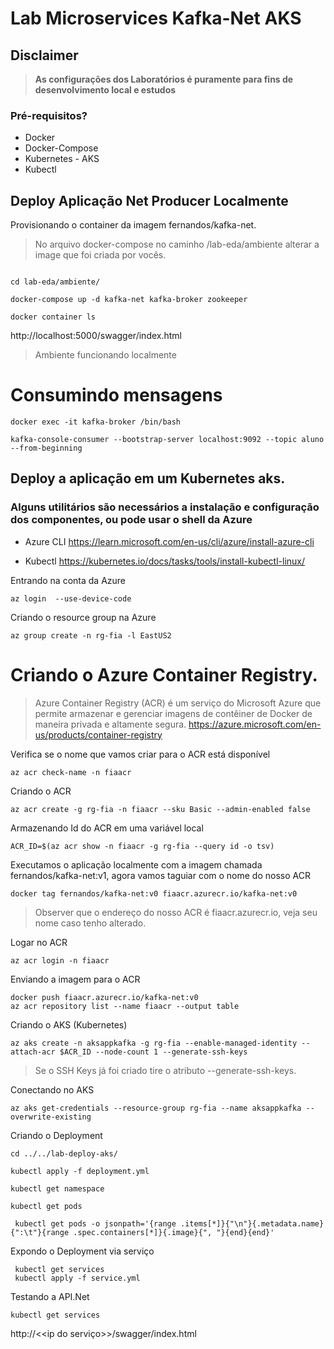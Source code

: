 # Lab Microservices Kafka-Net AKS

## Disclaimer
> **As configurações dos Laboratórios é puramente para fins de desenvolvimento local e estudos**


### Pré-requisitos?
* Docker
* Docker-Compose
* Kubernetes - AKS
* Kubectl


## Deploy Aplicação Net Producer Localmente



Provisionando o container da imagem fernandos/kafka-net.

> No arquivo docker-compose no caminho /lab-eda/ambiente alterar a image que foi criada por vocês.

```

cd lab-eda/ambiente/

docker-compose up -d kafka-net kafka-broker zookeeper

docker container ls

```

http://localhost:5000/swagger/index.html


> Ambiente funcionando localmente

# Consumindo mensagens

```
docker exec -it kafka-broker /bin/bash

kafka-console-consumer --bootstrap-server localhost:9092 --topic aluno --from-beginning
```



## Deploy a aplicação em um Kubernetes aks.


### Alguns utilitários são necessários a instalação e configuração dos componentes, ou pode usar o shell da Azure
* Azure CLI
https://learn.microsoft.com/en-us/cli/azure/install-azure-cli

* Kubectl
https://kubernetes.io/docs/tasks/tools/install-kubectl-linux/


Entrando na conta da Azure

```
az login  --use-device-code 
```


Criando o resource group na Azure

```
az group create -n rg-fia -l EastUS2
```


# Criando o Azure Container Registry.

>Azure Container Registry (ACR) é um serviço do Microsoft Azure que permite armazenar e gerenciar imagens de contêiner de Docker de maneira privada e altamente segura.  https://azure.microsoft.com/en-us/products/container-registry


Verifica se o nome que vamos criar para o ACR está disponível

```
az acr check-name -n fiaacr
```

Criando o ACR

```
az acr create -g rg-fia -n fiaacr --sku Basic --admin-enabled false
```

Armazenando Id do ACR em uma variável local

```
ACR_ID=$(az acr show -n fiaacr -g rg-fia --query id -o tsv)
```


Executamos o aplicação localmente com a imagem chamada fernandos/kafka-net:v1, agora vamos taguiar com o nome
do nosso ACR

```
docker tag fernandos/kafka-net:v0 fiaacr.azurecr.io/kafka-net:v0
```

> Observer que o endereço do nosso ACR é fiaacr.azurecr.io, veja seu nome caso tenho alterado.


Logar no ACR

```
az acr login -n fiaacr
```

Enviando a imagem para o ACR


```
docker push fiaacr.azurecr.io/kafka-net:v0
az acr repository list --name fiaacr --output table

```


Criando o AKS (Kubernetes)

```
az aks create -n aksappkafka -g rg-fia --enable-managed-identity --attach-acr $ACR_ID --node-count 1 --generate-ssh-keys
```

> Se o SSH Keys já foi criado tire o atributo --generate-ssh-keys.

Conectando no AKS

```
az aks get-credentials --resource-group rg-fia --name aksappkafka --overwrite-existing
```

Criando o Deployment

```
cd ../../lab-deploy-aks/

kubectl apply -f deployment.yml

kubectl get namespace

kubectl get pods

 kubectl get pods -o jsonpath='{range .items[*]}{"\n"}{.metadata.name}{":\t"}{range .spec.containers[*]}{.image}{", "}{end}{end}'

```

Expondo o Deployment via serviço

```
 kubectl get services
 kubectl apply -f service.yml
```

Testando a API.Net

```
kubectl get services
```

http://<<ip do serviço>>/swagger/index.html
